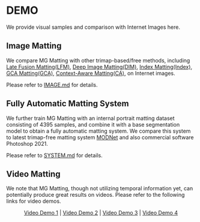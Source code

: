 # DEMO
We provide visual samples and comparison with Internet Images here.

## Image Matting
We compare MG Matting with other trimap-based/free methods, including [Late Fusion Matting\(LFM\)](https://openaccess.thecvf.com/content_CVPR_2019/papers/Zhang_A_Late_Fusion_CNN_for_Digital_Matting_CVPR_2019_paper.pdf), [Deep Image Matting\(DIM\)](https://arxiv.org/pdf/1703.03872.pdf), [Index Matting\(Index\)](https://arxiv.org/pdf/1908.00672.pdf), [GCA Matting\(GCA\)](https://arxiv.org/pdf/2001.04069.pdf), [Context-Aware Matting\(CA\)](https://arxiv.org/pdf/1909.09725.pdf), on Internet images.

Please refer to [IMAGE.md](IMAGE.md) for details.

## Fully Automatic Matting System
We further train MG Matting with an internal portrait matting dataset consisting of 4395 samples, and combine it with a base segmentation model to obtain a fully automatic matting system. We compare this system to latest trimap-free matting system [MODNet](https://github.com/ZHKKKe/MODNet) and also commercial software Photoshop 2021.

Please refer to [SYSTEM.md](SYSTEM.md) for details.

## Video Matting
We note that MG Matting, though not utilizing temporal information yet, can potentially produce great results on videos. Please refer to the following links for video demos.

<p align="center">
  <a href="https://youtu.be/CB5pLIbRT28">Video Demo 1</a> |
  <a href="https://youtu.be/ldlvGGWTbFI">Video Demo 2</a> |
  <a href="https://youtu.be/4_4O13yA4AQ">Video Demo 3</a> |
  <a href="https://youtu.be/fOHNvrPwPrE">Video Demo 4</a> 
</p>